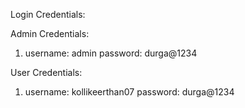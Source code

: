 Login Credentials:

Admin Credentials:
1. username: admin
   password: durga@1234

User Credentials:
1. username: kollikeerthan07
   password: durga@1234
